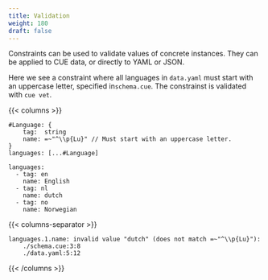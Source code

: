 ```yaml
---
title: Validation
weight: 180
draft: false
---
```


Constraints can be used to validate values of concrete instances.
They can be applied to CUE data, or directly to YAML or JSON.

Here we see a constraint where all languages in `data.yaml` must start with
an uppercase letter, specified in`schema.cue`.
The constrainst is validated with `cue vet`.

{{< columns >}}

```{title="schema.cue"}
#Language: {
	tag:  string
	name: =~"^\\p{Lu}" // Must start with an uppercase letter.
}
languages: [...#Language]
```

```{title="data.yaml"}
languages:
  - tag: en
    name: English
  - tag: nl
    name: dutch
  - tag: no
    name: Norwegian
 ```

{{< columns-separator >}}

```{title="$ cue vet schema.cue data.yaml"}
languages.1.name: invalid value "dutch" (does not match =~"^\\p{Lu}"):
    ./schema.cue:3:8
    ./data.yaml:5:12
```

{{< /columns >}}
